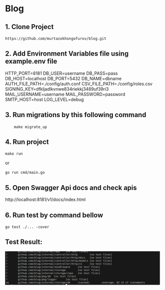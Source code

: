 # Blog

## 1. Clone Project
```
https://github.com/murtazokhongofurov/blog.git
```

## 2. Add Environment Variables file using example.env file
HTTP_PORT=8181
DB_USER=username
DB_PASS=pass
DB_HOST=localhost
DB_PORT=5432
DB_NAME=dbname
AUTH_FILE_PATH=./config/auth.conf
CSV_FILE_PATH=./config/roles.csv
SIGNING_KEY=dfkljadlkvnwe834riekkj3489uf39ri3
MAIL_USERNAME=username
MAIL_PASSWORD=password
SMTP_HOST=host
LOG_LEVEL=debug

## 3. Run migrations by this following command
```
    make migrate_up
```

## 4. Run project
```
make run
```

or

```
go run cmd/main.go
```

## 5. Open Swagger Api docs and check apis

http://localhost:8181/v1/docs/index.html

## 6. Run test by command bellow
```
go test ./... -cover
```

## Test Result:
![alt text](images/test.png)


